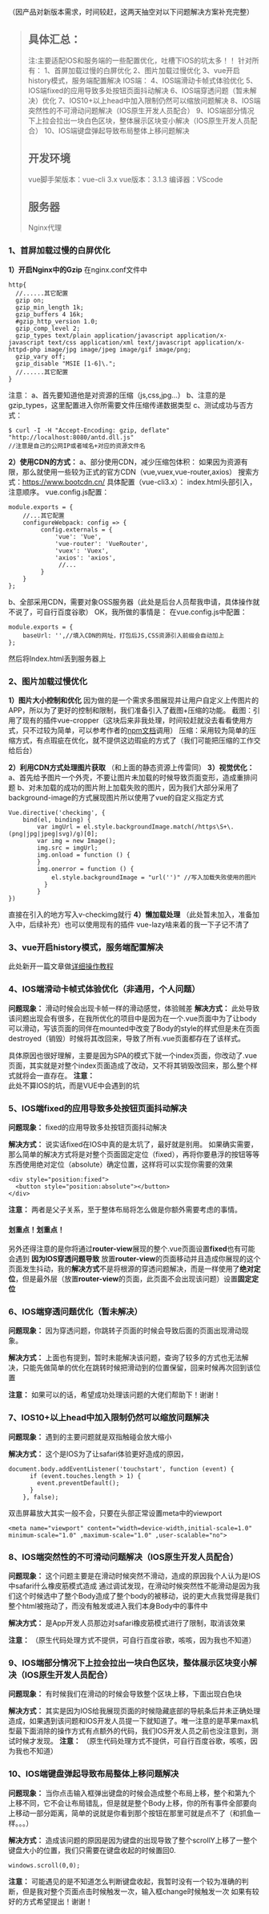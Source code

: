 （因产品对新版本需求，时间较赶，这两天抽空对以下问题解决方案补充完整）
> ## 具体汇总：
> 注:主要适配IOS和服务端的一些配置优化，吐槽下IOS的坑太多！！
针对所有：
1、首屏加载过慢的白屏优化
2、图片加载过慢优化
3、vue开启history模式，服务端配置解决
IOS端：
4、IOS端滑动卡帧式体验优化
5、IOS端fixed的应用导致多处按钮页面抖动解决
6、IOS端穿透问题（暂未解决）优化
7、IOS10+以上head中加入限制仍然可以缩放问题解决
8、IOS端突然性的不可滑动问题解决（IOS原生开发人员配合）
9、IOS端部分情况下上拉会拉出一块白色区块，整体展示区块变小解决（IOS原生开发人员配合）
10、IOS端键盘弹起导致布局整体上移问题解决
> ## 开发环境
> vue脚手架版本：vue-cli 3.x
vue版本：3.1.3
编译器：VScode
> ## 服务器
> Nginx代理

### 1、首屏加载过慢的白屏优化

**1）开启Nginx中的Gzip**
在nginx.conf文件中
```
http{
  //......其它配置
  gzip on;
  gzip_min_length 1k;
  gzip_buffers 4 16k;
  #gzip_http_version 1.0;
  gzip_comp_level 2;
  gzip_types text/plain application/javascript application/x-javascript text/css application/xml text/javascript application/x-httpd-php image/jpg image/jpeg image/gif image/png;
  gzip_vary off;
  gzip_disable "MSIE [1-6]\.";
  //......其它配置
}
```
注意：
a、首先要知道他是对资源的压缩（js,css,jpg...）
b、注意的是gzip_types，这里配置进入你所需要文件压缩传递数据类型
c、测试成功与否方式：
```
$ curl -I -H "Accept-Encoding: gzip, deflate" "http://localhost:8080/antd.dll.js"
//注意是自己的公网IP或者域名+对应的资源文件名
```
**2）使用CDN的方式：**
a、部分使用CDN，减少压缩包体积：
如果因为资源有限，那么就使用一些较为正式的官方CDN（vue,vuex,vue-router,axios）
搜索方式：https://www.bootcdn.cn/
具体配置（vue-cli3.x）：
index.html头部引入，注意顺序。
vue.config.js配置：
```
module.exports = {
    //...其它配置
    configureWebpack: config => {
         config.externals = {
             'vue': 'Vue',
             'vue-router': 'VueRouter',
             'vuex': 'Vuex',
             'axios': 'axios',
              //...
         }
    }
};
```
b、全部采用CDN，需要对象OSS服务器（此处是后台人员帮我申请，具体操作就不说了，可自行百度谷歌）
OK，我所做的事情是：
在vue.config.js中配置：
```
module.exports = {
    baseUrl: '',//填入CDN的网址，打包后JS,CSS资源引入前缀会自动加上
};
```
然后将Index.html丢到服务器上

### 2、图片加载过慢优化
**1）图片大小控制和优化**
因为做的是一个需求多图展现并让用户自定义上传图片的APP，所以为了更好的控制和限制，我们准备引入了截图+压缩的功能。
截图：引用了现有的插件vue-cropper（这块后来非我处理，时间较赶就没去看看使用方式，只不过较为简单，可以参考作者的[npm文档](https://www.npmjs.com/package/vue-cropper)调用）
压缩：采用较为简单的压缩方式，有点瑕疵在优化，就不提供这边瑕疵的方式了（我们可能把压缩的工作交给后台）

**2）利用CDN方式处理图片获取**
（和上面的静态资源上传雷同）
**3）视觉优化：**
 a、首先给予图片一个外壳，不要让图片未加载的时候导致页面变形，造成重排问题
 b、对未加载的成功的图片附上加载失败的图片，因为我们大部分采用了background-image的方式展现图片所以使用了vue的自定义指定方式
```
Vue.directive('checkimg', {
    bind(el, binding) {
        var imgUrl = el.style.backgroundImage.match(/https\S+\.(png|jpg|jpeg|svg)/g)[0];
        var img = new Image();
        img.src = imgUrl;
        img.onload = function () {
        }
        img.onerror = function () {
            el.style.backgroundImage = "url('')" //写入加载失败使用的图片
          }
        }
})
```
直接在引入的地方写入v-checkimg就行
**4）懒加载处理**
（此处暂未加入，准备加入中，后续补充）也可以使用现有的插件 vue-lazy啥来着的我一下子记不清了

### 3、vue开启history模式，服务端配置解决
  此处新开一篇文章做[详细操作教程](https://www.jianshu.com/p/4a6e943368d9)
### 4、IOS端滑动卡帧式体验优化（非通用，个人问题）
**问题现象：**
  滑动时候会出现卡帧一样的滑动感觉，体验贼差
**解决方式：**
  此处导致该问题出现会有很多，在我所优化的项目中是因为在一个.vue页面中为了让body可以滑动，写该页面的同伴在mounted中改变了Body的style的样式但是未在页面destroyed（销毁）时候将其改回来，导致了所有.vue页面都存在了该样式。

  具体原因也很好理解，主要是因为SPA的模式下就一个index页面，你改动了.vue页面，其实就是对整个index页面造成了改动，又不将其销毁改回来，那么整个样式就将会一直存在。
  **注意：**  
 此处不算IOS的坑，而是VUE中会遇到的坑
### 5、IOS端fixed的应用导致多处按钮页面抖动解决
**问题现象：**
fixed的应用导致多处按钮页面抖动解决

**解决方式：**
 说实话fixed在IOS中真的是太坑了，最好就是别用。
如果确实需要，那么简单的解决方式将是对整个页面固定定位（fixed），再将你要悬浮的按钮等等东西使用绝对定位（absolute）确定位置，这样将可以实现你需要的效果
```
<div style="position:fixed">
  <button style="position:absolute"></button>
</div>
```
**注意：**
两者是父子关系，至于整体布局将怎么做是你额外需要考虑的事情。
#### 划重点！划重点！
另外还得注意的是你将通过**router-view**展现的整个.vue页面设置**fixed**也有可能会遇到 **因为IOS穿透问题导致** 放置**router-view**的页面移动并且造成你展现的这个页面发生抖动，我的**解决方式**不是将根源的穿透问题解决，而是一样使用了**绝对定位**，但是最外层（放置**router-view**的页面，此页面不会出现该问题）设置**固定定位**
### 6、IOS端穿透问题优化（暂未解决）
**问题现象：**
因为穿透问题，你跳转子页面的时候会导致后面的页面出现滑动现象。

**解决方式：**
上面也有提到，暂时未能解决该问题，查询了较多的方式也无法解决，只能先做简单的优化在跳转时候把滑动到的位置保留，回来时候再次回到该位置

**注意：**
如果可以的话，希望成功处理该问题的大佬们帮助下！谢谢！
### 7、IOS10+以上head中加入限制仍然可以缩放问题解决
**问题现象：**
遇到的主要问题就是双指触碰会放大缩小

**解决方式：**
这个是IOS为了让safari体验更好造成的原因，
```
document.body.addEventListener('touchstart', function (event) {
      if (event.touches.length > 1) {
        event.preventDefault();
      }
    }, false);
```
双击屏幕放大其实一般不会，只要在头部正常设置meta中的viewport
```
<meta name="viewport" content="width=device-width,initial-scale=1.0" minimum-scale="1.0" ,maximum-scale="1.0" ,user-scalable="no">
```

### 8、IOS端突然性的不可滑动问题解决（IOS原生开发人员配合）
**问题现象：**
这个问题主要是在滑动时候突然不滑动，造成的原因我个人认为是IOS中safari什么橡皮筋模式造成
通过调试发现，在滑动时候突然性不能滑动是因为我们这个时候选中了整个Body造成了整个body的被移动，说的更大点我觉得是我们整个html被拖动了，而没有触发或进入我们本身Body中的事件中

**解决方式：**
是App开发人员那边对safari橡皮筋模式进行了限制，取消该效果

**注意：**
（原生代码处理方式不提供，可自行百度谷歌，咳咳，因为我也不知道）
### 9、IOS端部分情况下上拉会拉出一块白色区块，整体展示区块变小解决（IOS原生开发人员配合）
**问题现象：**
有时候我们在滑动的时候会导致整个区块上移，下面出现白色块

**解决方式：**
其实是因为IOS给我展现页面的时候隐藏底部的导航条后并未正确处理造成，如果遇到该问题和IOS开发人员提一下就知道了。唯一注意的是苹果max机型最下面消除的操作方式有点额外的代码，我们IOS开发人员之前也没注意到，测试时候才发现。
**注意：**
（原生代码处理方式不提供，可自行百度谷歌，咳咳，因为我也不知道）

### 10、IOS端键盘弹起导致布局整体上移问题解决
**问题现象：**
当你点击输入框弹出键盘的时候会造成整个布局上移，整个和第九个上移不同，它不会让布局错乱，但是就是整个Body上移，你的所有事件全部要向上移动一部分距离，简单的说就是你看到那个按钮在那里可就是点不了（和抓鱼一样。。。）

**解决方式：**
造成该问题的原因是因为键盘的出现导致了整个scrollY上移了一整个键盘大小的位置，我们只需要在键盘收起的时候置回0.
```
windows.scroll(0,0);
```

**注意：**
可能遇见的是不知道怎么判断键盘收起，我暂时没有一个较为准确的判断，但是我对整个页面点击时候触发一次，输入框change时候触发一次
如果有较好的方式希望提出！谢谢！